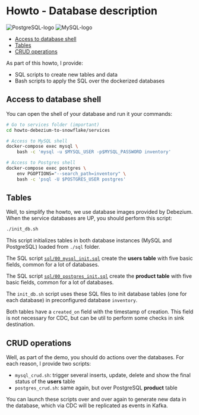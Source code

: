 # Howto - Database description


![PostgreSQL-logo](../.images/PostgreSQL_logo.3colors.120x120.png)
![MySQL-logo](../.images/logo-mysql-170x115.png)

  * [Access to database shell](#access-to-database-shell)
  * [Tables](#tables)
  * [CRUD operations](#crud-operations)


As part of this howto, I provide:

- SQL scripts to create new tables and data
- Bash scripts to apply the SQL over the dockerized databases

## Access to database shell

You can open the shell of your database and run it your commands:

```sh
# Go to services folder (important)
cd howto-debezium-to-snowflake/services

# Access to MySQL shell
docker-compose exec mysql \
    bash -c 'mysql -u $MYSQL_USER -p$MYSQL_PASSWORD inventory'

# Access to Postgres shell
docker-compose exec postgres \
    env PGOPTIONS="--search_path=inventory" \
    bash -c 'psql -U $POSTGRES_USER postgres'
```

## Tables

Well, to simplify the howto, we use database images provided by Debezium.
When the service databases are UP, you should perform this script:

```sh
./init_db.sh
```

This script initializes tables in both database instances (MySQL and PostgreSQL)
loaded from `./sql` folder.

The SQL script [`sql/00_mysql_init.sql`](./sql/00_mysql_init.sql) create the
**users table** with five basic fields, common for a lot of databases.

The SQL script [`sql/00_postgres_init.sql`](./sql/00_postgres_init.sql) create the
**product table** with five basic fields, common for a lot of databases.

The `init_db.sh` script uses these SQL files to init database tables (one for each database)
in preconfigured database `inventory`.

Both tables have a `created_on` field with the timestamp of creation. This field
is not necessary for CDC, but can be util to perform some checks in sink destination.

## CRUD operations

Well, as part of the demo, you should do actions over the databases. For each reason,
I provide two scripts:

- `mysql_crud.sh`: trigger several inserts, update, delete and show the final status of the **users** table
- `postgres_crud.sh`: same again, but over PostgreSQL **product** table

You can launch these scripts over and over again to generate new data in the database,
which via CDC will be replicated as events in Kafka.

